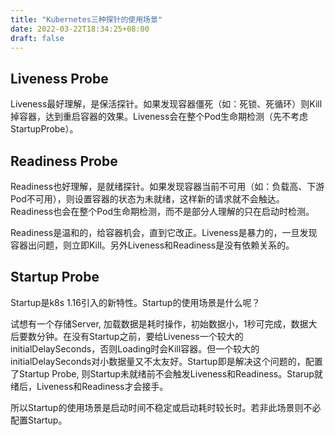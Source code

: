 ```yaml
---
title: "Kubernetes三种探针的使用场景"
date: 2022-03-22T18:34:25+08:00
draft: false
---
```


## Liveness Probe


Liveness最好理解，是保活探针。如果发现容器僵死（如：死锁、死循环）则Kill掉容器，达到重启容器的效果。Liveness会在整个Pod生命期检测（先不考虑StartupProbe）。

## Readiness Probe

Readiness也好理解，是就绪探针。如果发现容器当前不可用（如：负载高、下游Pod不可用），则设置容器的状态为未就绪，这样新的请求就不会触达。Readiness也会在整个Pod生命期检测，而不是部分人理解的只在启动时检测。

Readiness是温和的，给容器机会，直到它改正。Liveness是暴力的，一旦发现容器出问题，则立即Kill。另外Liveness和Readiness是没有依赖关系的。

## Startup Probe

Startup是k8s 1.16引入的新特性。Startup的使用场景是什么呢？

试想有一个存储Server, 加载数据是耗时操作，初始数据小，1秒可完成，数据大后要数分钟。在没有Startup之前，要给Liveness一个较大的initialDelaySeconds，否则Loading时会Kill容器。但一个较大的initialDelaySeconds对小数据量又不太友好。Startup即是解决这个问题的，配置了Startup Probe, 则Startup未就绪前不会触发Liveness和Readiness。Starup就绪后，Liveness和Readiness才会接手。

所以Startup的使用场景是启动时间不稳定或启动耗时较长时。若非此场景则不必配置Startup。